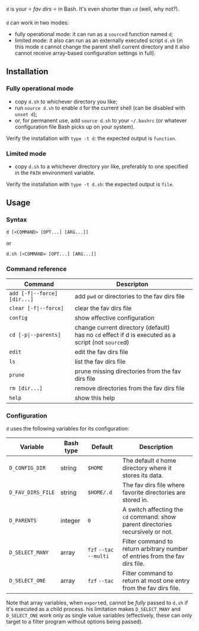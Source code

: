 `d` is your ⭐ _fav dirs_ ⭐ in Bash.
It's even shorter than `cd` (well, why not?).

`d` can work in two modes:

- fully operational mode: it can run as a `source`d function named `d`;
- limited mode: it also can run as an externally executed script `d.sh` (in this mode `d` cannot change the parent shell current directory and it also cannot receive array-based configuration settings in full).

## Installation

### Fully operational mode

* copy `d.sh` to whichever directory you like;
* run `source d.sh` to enable `d` for the current shell (can be disabled with `unset d`);
* or, for permanent use, add `source d.sh` to your `~/.bashrc` (or whatever configuration file Bash picks up on your system).

Verify the installation with `type -t d`: the expected output is `function`.

### Limited mode

* copy `d.sh` to a whichever directory yor like, preferably to one specified in the `PATH` environment variable.

Verify the installation with `type -t d.sh`: the expected output is `file`.

## Usage

### Syntax

```
d [<COMMAND> [OPT...] [ARG...]]
```

or

```
d.sh [<COMMAND> [OPT...] [ARG...]]
```

### Command reference

| Command | Descripton |
| --- | --- |
| `add [-f\|--force] [dir...]` | add `pwd` or directories to the fav dirs file |
| `clear [-f\|--force]` | clear the fav dirs file |
| `config` | show effective configuration |
| `cd [-p\|--parents]` | change current directory (default)<br/>has no `cd` effect if d is executed as a script (not `source`d) |
| `edit` | edit the fav dirs file |
| `ls` | list the fav dirs file |
| `prune` | prune missing directories from the fav dirs file |
| `rm [dir...]` | remove directories from the fav dirs file |
| `help` | show this help |

### Configuration

`d` uses the following variables for its configuration:

| Variable | Bash type | Default | Description |
| --- | --- | --- | --- |
| `D_CONFIG_DIR` | string | `$HOME` | The default `d` home directory where it stores its data. |
| `D_FAV_DIRS_FILE` | string | `$HOME/.d` | The fav dirs file where favorite directories are stored in. |
| `D_PARENTS` | integer | `0` | A switch affecting the `cd` command: show parent directories recursively or not. |
| `D_SELECT_MANY` | array | `fzf` `--tac` `--multi` | Filter command to return arbitrary number of entries from the fav dirs file. |
| `D_SELECT_ONE` | array | `fzf` `--tac` | Filter command to return at most one entry from the fav dirs file. |

Note that array variables, when `export`ed, cannot be _fully_ passed to `d.sh` if it's executed as a child process.
his limitation makes `D_SELECT_MANY` and `D_SELECT_ONE` work only as single value variables (effectively, these can only target to a filter program without options being passed).
